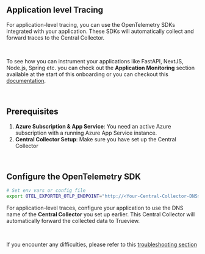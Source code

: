 ## Application level Tracing

For application-level tracing, you can use the OpenTelemetry SDKs integrated with your application. These SDKs will automatically collect and forward traces to the Central Collector.

&nbsp;

To see how you can instrument your applications like FastAPI, NextJS, Node.js, Spring etc. you can check out the **Application Monitoring** section available at the start of this onboarding or you can checkout this [documentation](https://signoz.io/docs/instrumentation/).

&nbsp;

## Prerequisites

1. **Azure Subscription & App Service**: You need an active Azure subscription with a running Azure App Service instance.
2. **Central Collector Setup**: Make sure you have set up the Central Collector 

&nbsp;

## Configure the OpenTelemetry SDK

```bash
# Set env vars or config file
export OTEL_EXPORTER_OTLP_ENDPOINT="http://<Your-Central-Collector-DNS>:4318/"
```

For application-level traces, configure your application to use the DNS name of the **Central Collector** you set up earlier. This Central Collector will automatically forward the collected data to Trueview.

&nbsp;

If you encounter any difficulties, please refer to this [troubleshooting section](https://signoz.io/docs/azure-monitoring/az-container-apps/tracing/#troubleshooting) 